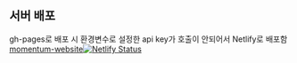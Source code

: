 ## 서버 배포
gh-pages로 배포 시 환경변수로 설정한 api key가 호출이 안되어서 Netlify로 배포함  
[momentum-website](https://master--spectacular-sfogliatella-70ef24.netlify.app/)[![Netlify Status](https://api.netlify.com/api/v1/badges/8c25737c-12c0-4b49-99d1-e9672bcb4a13/deploy-status)](https://app.netlify.com/sites/spectacular-sfogliatella-70ef24/deploys)
